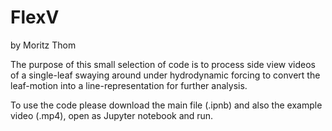 # FlexV
by Moritz Thom

The purpose of this small selection of code is to process side view videos of a single-leaf swaying around under hydrodynamic forcing to convert the leaf-motion into a line-representation for further analysis.   

To use the code please download the main file (.ipnb) and also the example video (.mp4), open as Jupyter notebook and run. 
